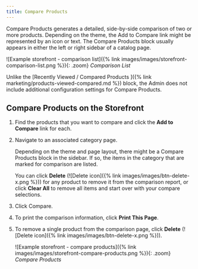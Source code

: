 ```yaml
---
title: Compare Products
---
```


Compare Products generates a detailed, side-by-side comparison of two or more products. Depending on the theme, the Add to Compare link might be represented by an icon or text. The Compare Products block usually appears in either the left or right sidebar of a catalog page.

![Example storefront - comparison list]({% link images/images/storefront-comparison-list.png %}){: .zoom}
_Comparison List_

Unlike the [Recently Viewed / Compared Products ]({% link marketing/products-viewed-compared.md %}) block, the Admin does not include additional configuration settings for Compare Products.

## Compare Products on the Storefront

1. Find the products that you want to compare and click the **Add to Compare** link for each.

1. Navigate to an associated category page.

    Depending on the theme and page layout, there might be a Compare Products block in the sidebar. If so, the items in the category that are marked for comparison are listed.

    You can click **Delete** (![Delete icon]({% link images/images/btn-delete-x.png %})) for any product to remove it from the comparison report, or click **Clear All** to remove all items and start over with your compare selections.

1. Click <span class="btn">Compare</span>.

1. To print the comparison information, click **Print This Page**.

1. To remove a single product from the comparison page, click **Delete** (![Delete icon]({% link images/images/btn-delete-x.png %})).

    ![Example storefront - compare products]({% link images/images/storefront-compare-products.png %}){: .zoom}
    _Compare Products_
